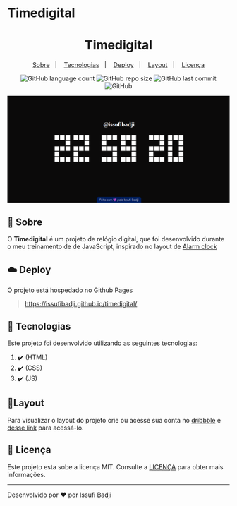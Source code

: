# Timedigital
<h1 align="center" color=" ">
   Timedigital
</h1>

<p align="center">
    <a href="#book-sobre">Sobre</a>&nbsp;&nbsp;&nbsp;|&nbsp;&nbsp;&nbsp;
    <a href="#rocket-tecnologias">Tecnologias</a>&nbsp;&nbsp;&nbsp;|&nbsp;&nbsp;&nbsp;
    <a href="#cloud-deploy">Deploy</a>&nbsp;&nbsp;&nbsp;|&nbsp;&nbsp;&nbsp;
    <a href="#layout">Layout</a>&nbsp;&nbsp;&nbsp;|&nbsp;&nbsp;&nbsp;
    <a href="#memo-licença">Licença</a>
</p>

<p align="center">
   
   <img alt="GitHub language count" src="https://img.shields.io/github/languages/count/issufibadji/timedigital?style=flat-square">

   <img alt="GitHub repo size" src="https://img.shields.io/github/repo-size/issufibadji/timedigital?style=flat-square">

   <img alt="GitHub last commit" src="https://img.shields.io/github/last-commit/issufibadji/timedigital?style=flat-square">

   <img alt="GitHub" src="https://img.shields.io/github/license/issufibadji/timedigital?style=flat-square">
</p>

![timedigital](https://github.com/issufibadji/timedigital/blob/master/timedigital.png)

## :book: Sobre
O **Timedigital**
 é um projeto de relógio digital, que foi desenvolvido durante o meu treinamento de de JavaScript, inspirado no layout de [Alarm clock](https://dribbble.com/shots/5958443-Alarm-clock)

## :cloud: Deploy
O projeto está hospedado no Github Pages
>https://issufibadji.github.io/timedigital/

## :rocket: Tecnologias
Este projeto foi desenvolvido utilizando as seguintes tecnologias:
<!-- ❌✔️ -->
1. ✔️ (HTML)
2. ✔️ (CSS)
3. ✔️ (JS)


## 🔖Layout
Para visualizar o layout do projeto crie ou acesse sua conta no [dribbble](dribbble.com) e [desse link](https://dribbble.com/shots/5958443-Alarm-clock) para acessá-lo.

## :memo: Licença
Este projeto esta sobe a licença MIT. Consulte a [LICENÇA](https://github.com/issufibadji/timedigital/blob/master/LINCENSE) para obter mais informações.

---

Desenvolvido por :heart: por Issufi Badji










